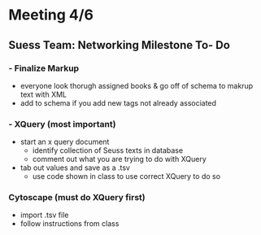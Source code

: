# Meeting 4/6
## Suess Team: Networking Milestone To- Do
### - Finalize Markup 
- everyone look thorugh assigned books & go off of schema to makrup text with XML 
- add to schema if you add new tags not already associated 

### - XQuery (most important) 
- start an x query document 
    - identify collection of Seuss texts in database  
    - comment out what you are trying to do with XQuery 
- tab out values and save as a .tsv 
    - use code shown in class to use correct XQuery to do so 

### Cytoscape (must do XQuery first) 
- import .tsv file 
- follow instructions from class 